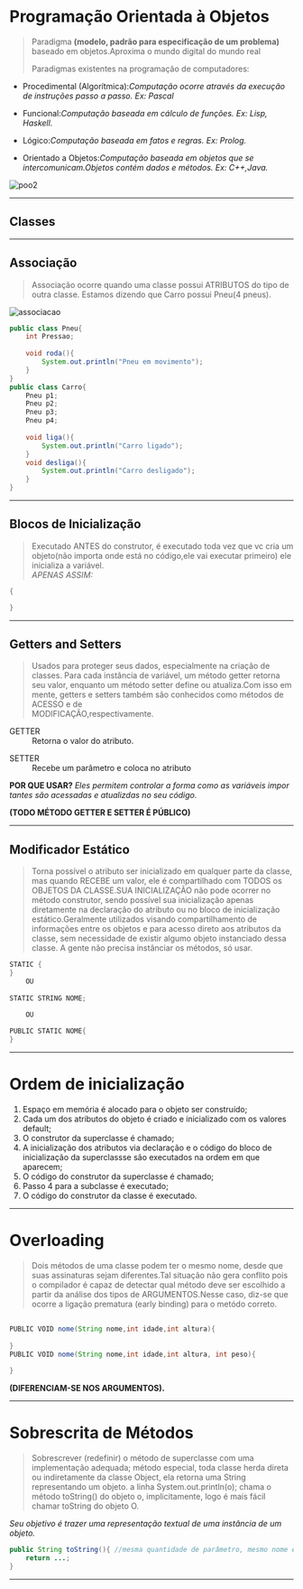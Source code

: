 # Programação Orientada à Objetos
> <p>Paradigma <b>(modelo, padrão para especificação de um problema)</b> baseado em objetos.Aproxima o mundo digital do mundo real</p>
> Paradigmas existentes na programação de computadores:
* Procedimental (Algorítmica):<i>Computação ocorre através da execução de instruções passo a passo. Ex: Pascal</i>

* Funcional:<i>Computação baseada em cálculo de funções. Ex: Lisp, Haskell.</i>

* Lógico:<i>Computação baseada em fatos e regras. Ex: Prolog.</i>

* Orientado a Objetos:<i>Computação baseada em objetos que se intercomunicam.Objetos contém dados e métodos. Ex: C++,Java.</i>

![poo2](https://user-images.githubusercontent.com/96033603/188351448-79a96dc1-4608-4b31-aa75-d9355c8bd96c.png)


___

## Classes 
> 



___

## Associação
> Associação ocorre quando uma classe possui ATRIBUTOS do tipo de outra classe.
Estamos dizendo que Carro possui Pneu(4 pneus).

![associacao](https://user-images.githubusercontent.com/96033603/188338711-d86e65fb-66d7-4037-930b-793ecc59a1b2.png)

```java
public class Pneu{
	int Pressao;
	
	void roda(){
		System.out.println("Pneu em movimento"); 
	}
}
public class Carro{
	Pneu p1;
	Pneu p2;
	Pneu p3;
	Pneu p4;
	
	void liga(){
		System.out.println("Carro ligado");	
	}
	void desliga(){
		System.out.println("Carro desligado");
	}
}
```

___

## Blocos de Inicialização
> Executado ANTES do construtor, é executado toda vez que vc cria um objeto(não importa onde está no código,ele vai executar primeiro) ele inicializa a variável.                                        
*APENAS ASSIM:*

```java
{

}
```

___ 

## Getters and Setters
> Usados para proteger seus dados, especialmente na criação de classes.
> Para cada instância de variável, um método getter retorna seu valor, 
enquanto um método setter define ou atualiza.Com isso em mente, getters e setters também são conhecidos como métodos de ACESSO e de  
MODIFICAÇÃO,respectivamente.                                         

<dl>
	<dt>GETTER</dt>
	<dd>Retorna o valor do atributo.</dd>
</dl>         

<dl>
	<dt>SETTER</dt>
	<dd>Recebe um parâmetro e coloca no atributo</dd>
</dl>        
                                                                     
<b>POR QUE USAR?</b>
<i>Eles permitem controlar a forma como as variáveis impor
tantes são acessadas e atualizdas no seu código.</i>                     
                                                                     
<b>(TODO MÉTODO GETTER E SETTER É PÚBLICO)</b>                               

___

## Modificador Estático
> Torna possível o atributo ser inicializado em qualquer parte da classe, mas quando RECEBE um valor, ele é compartilhado com TODOS os OBJETOS DA CLASSE.SUA INICIALIZAÇÃO não pode ocorrer no método construtor, sendo possível sua inicialização apenas diretamente na declaração do atributo ou no bloco de inicialização estático.Geralmente utilizados visando compartilhamento de informações entre os objetos e para acesso direto aos atributos da classe, sem necessidade de existir algumo objeto instanciado dessa classe. A gente não precisa instânciar os métodos, só usar.                  

```java
STATIC {
}                  
	OU 
	
STATIC STRING NOME; 

	OU 
	
PUBLIC STATIC NOME{
}
```

___

# Ordem de inicialização

<ol>
	<li>Espaço em memória é alocado para o objeto ser construído;</li>
	<li>Cada um dos atributos do objeto é criado e inicializado com os valores default;</li>
	<li>O construtor da superclasse é chamado;</li>
	<li>A inicialização dos atributos via declaração e o código do bloco de inicialização da superclassse são executados na ordem em que aparecem;</li>
	<li>O código do construtor da superclasse é chamado;</li>
	<li>Passo 4 para a subclasse é executado;</li>
	<li>O código do construtor da classe é executado.</li>
</ol>

___

# Overloading
> Dois métodos de uma classe podem ter o mesmo nome, desde que suas assinaturas sejam diferentes.Tal situação não gera conflito pois o compilador é capaz de detectar qual método deve ser escolhido a partir da análise dos tipos de ARGUMENTOS.Nesse caso, diz-se que ocorre a ligação prematura (early binding) para o metódo correto.

```java
 	
PUBLIC VOID nome(String nome,int idade,int altura){
 
}
PUBLIC VOID nome(String nome,int idade,int altura, int peso){
 
}		
```
<b>(DIFERENCIAM-SE NOS ARGUMENTOS).</b>


___

# Sobrescrita de Métodos
> Sobrescrever (redefinir) o método de superclasse com uma implementação adequada; método especial, toda classe herda direta ou indiretamente da classe Object, ela retorna uma String representando um objeto. a linha System.out.println(o); chama o método toString() do objeto o, implicitamente, logo é mais fácil 
chamar toString do objeto O.

<i>Seu objetivo é trazer uma representação textual de uma instância de um objeto.</i>
 
```java
public String toString(){ //mesma quantidade de parâmetro, mesmo nome etc...
	return ...;
}
```

___





